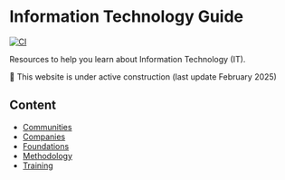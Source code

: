 # Information Technology Guide

[![CI](https://github.com/devpro/information-technology-guide/actions/workflows/ci.yml/badge.svg?branch=main)](https://github.com/devpro/information-technology-guide/actions/workflows/ci.yml)

Resources to help you learn about Information Technology (IT).

🚧 This website is under active construction (last update February 2025)

## Content

* [Communities](docs/communities/communities.md)
* [Companies](docs/companies/companies.md)
* [Foundations](docs/foundations/foundations.md)
* [Methodology](docs/methodology/methodology.md)
* [Training](docs/training/training.md)
